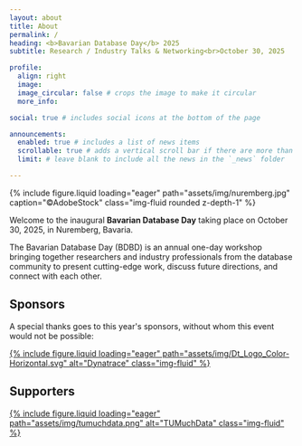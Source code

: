 ```yaml
---
layout: about
title: About
permalink: /
heading: <b>Bavarian Database Day</b> 2025
subtitle: Research / Industry Talks & Networking<br>October 30, 2025

profile:
  align: right
  image: 
  image_circular: false # crops the image to make it circular
  more_info: 

social: true # includes social icons at the bottom of the page

announcements:
  enabled: true # includes a list of news items
  scrollable: true # adds a vertical scroll bar if there are more than 3 news items
  limit: # leave blank to include all the news in the `_news` folder

---
```


{% include figure.liquid loading="eager" path="assets/img/nuremberg.jpg" caption="©AdobeStock" class="img-fluid rounded z-depth-1" %}

Welcome to the inaugural **Bavarian Database Day** taking place on October 30, 2025, in Nuremberg, Bavaria.

The Bavarian Database Day (BDBD) is an annual one-day workshop bringing together researchers and industry professionals from the database community to present cutting-edge work, discuss future directions, and connect with each other.


## Sponsors
A special thanks goes to this year's sponsors, without whom this event would not be possible:
<div class="mx-auto d-block col-sm-6 my-5">
<a href="https://www.dynatrace.com/">
{% include figure.liquid loading="eager" path="assets/img/Dt_Logo_Color-Horizontal.svg" alt="Dynatrace" class="img-fluid" %}
</a>
</div>

## Supporters
<div class="mx-auto d-block col-sm-6 my-5">
<a href="http://tumuchdata.club/">
{% include figure.liquid loading="eager" path="assets/img/tumuchdata.png" alt="TUMuchData" class="img-fluid" %}
</a>
</div>